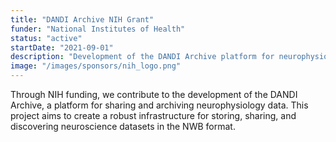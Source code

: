 ```yaml
---
title: "DANDI Archive NIH Grant"
funder: "National Institutes of Health"
status: "active"
startDate: "2021-09-01"
description: "Development of the DANDI Archive platform for neurophysiology data"
image: "/images/sponsors/nih_logo.png"
---
```


Through NIH funding, we contribute to the development of the DANDI Archive, a platform for sharing and archiving neurophysiology data. This project aims to create a robust infrastructure for storing, sharing, and discovering neuroscience datasets in the NWB format.
